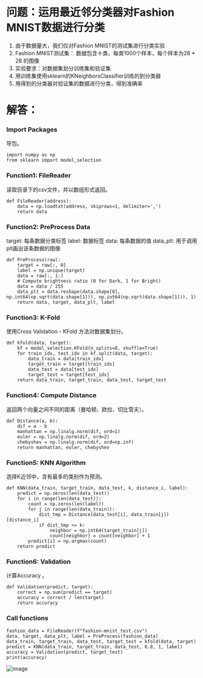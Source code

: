 # 问题：运用最近邻分类器对Fashion MNIST数据进行分类
1. 由于数据量大，我们仅对Fashion MNIST的测试集进行分类实验
2. Fashion MNIST测试集： 数据包含十类，每类1000个样本，每个样本为28 * 28 的图像
3. 实验要求：对数据集划分训练集和验证集
4. 用训练集使用sklearn的KNeighborsClassifier训练的到分类器
5. 用得到的分类器对验证集的数据进行分类，得到准确率
# 解答：
### Import Packages
导包。
```
import numpy as np
from sklearn import model_selection
```
### Function1: FileReader
读取目录下的csv文件，并以数组形式返回。
```
def FileReader(address):
    data = np.loadtxt(address, skiprows=1, delimiter=',')
    return data
```
### Function2: PreProcess Data
target: 每条数据分类标签
label: 数据标签
data: 每条数据的值
data_plt: 用于调用plt画出该条数据的图像
```
def PreProcess(raw):
    target = raw[:, 0]
    label = np.unique(target)
    data = raw[:, 1:]
    # Compute brightness ratio (0 for Dark, 1 for Bright)
    data = data / 255
    data_plt = data.reshape(data.shape[0], np.int64(np.sqrt(data.shape[1])), np.int64(np.sqrt(data.shape[1])), 1)
    return data, target, data_plt, label
```
### Function3: K-Fold
使用Cross Validation - KFold 方法对数据集划分。
```
def kfold(data, target):
    kf = model_selection.KFold(n_splits=8, shuffle=True)
    for train_idx, test_idx in kf.split(data, target):
        data_train = data[train_idx]
        target_train = target[train_idx]
        data_test = data[test_idx]
        target_test = target[test_idx]
    return data_train, target_train, data_test, target_test
```
### Function4: Compute Distance
返回两个向量之间不同的距离（曼哈顿、欧拉、切比雪夫）。
```
def Distance(a, b):
    dif = a - b
    manhattan = np.linalg.norm(dif, ord=1)
    euler = np.linalg.norm(dif, ord=2)
    chebyshev = np.linalg.norm(dif, ord=np.inf)
    return manhattan, euler, chebyshev
```
### Function5: KNN Algorithm
选择K近邻中，含有最多的类别作为预测。
```
def KNN(data_train, target_train, data_test, k, distance_i, label):
    predict = np.zeros(len(data_test))
    for i in range(len(data_test)):
        count = np.zeros(len(label))
        for j in range(len(data_train)):
            dist_tmp = Distance(data_test[i], data_train[j])[distance_i]
            if dist_tmp <= k:
                neighbor = np.int64(target_train[j])
                count[neighbor] = count[neighbor] + 1
        predict[i] = np.argmax(count)
    return predict
```
### Function6: Validation
计算Accuracy 。
```
def Validation(predict, target):
    correct = np.sum(predict == target)
    accuracy = correct / len(target)
    return accuracy
```
### Call functions
```
fashion_data = FileReader(f"fashion-mnist_test.csv")
data, target, data_plt, label = PreProcess(fashion_data)
data_train, target_train, data_test, target_test = kfold(data, target)
predict = KNN(data_train, target_train, data_test, 6.8, 1, label)
accuracy = Validation(predict, target_test)
print(accuracy)
```
![image](https://github.com/rongyuanmu/PRSL-Spring-2022/blob/main/Week5%20K-Nearest%20Neighbor/Ouput/KNN%20Accuracy.png)